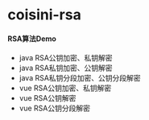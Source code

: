 # coisini-rsa

#### RSA算法Demo

- java RSA公钥加密、私钥解密
- java RSA私钥加密、公钥解密
- java RSA私钥分段加密、公钥分段解密
- vue RSA公钥加密、私钥解密
- vue RSA公钥解密
- vue RSA公钥分段解密

